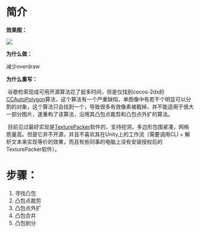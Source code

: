 # 简介

**效果图：**

![](https://github.com/zhiyangyou/PNG2Polygon/blob/main/docImages/xiaoguotu.gif)

**为什么做：**

减少overdraw

**为什么重写：**	

​		谷歌检索现成可用开源算法花了挺多时间，但是仅找到cocos-2dx的[CCAutoPolygon](https://github.com/cocos2d/cocos2d-x/blob/v4/cocos/2d/CCAutoPolygon.cpp)算法，这个算法有一个严重缺陷，单图像中有若干个明显可以分割的对象，这个算法只会找到一个，导致很多有效像素被截掉，并不能适用于很大一部分图片，遂重构了该算法，沿用其凸包点裁剪和凸包点外扩的算法。

​		目前见过最好实现是[TexturePacker](https://www.codeandweb.com/texturepacker)软件的，支持挖洞，多边形包围紧凑，网格质量高。但是它并不开源，并且不喜欢其在Unity上的工作流（需要调用CLI + 解析文本来实现等价的效果，而且有些同事的电脑上没有安装授权后的TexturePacker软件）。

# 步骤：

1. 寻找凸包
2. 凸包点裁剪
3. 凸包点外扩
4. 凸包合并
5. 凸包剖分
